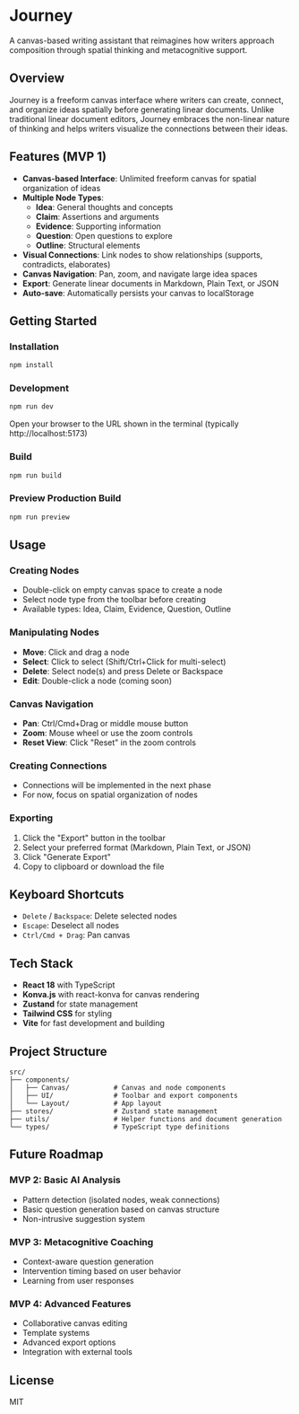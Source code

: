 # Journey

A canvas-based writing assistant that reimagines how writers approach composition through spatial thinking and metacognitive support.

## Overview

Journey is a freeform canvas interface where writers can create, connect, and organize ideas spatially before generating linear documents. Unlike traditional linear document editors, Journey embraces the non-linear nature of thinking and helps writers visualize the connections between their ideas.

## Features (MVP 1)

- **Canvas-based Interface**: Unlimited freeform canvas for spatial organization of ideas
- **Multiple Node Types**:
  - **Idea**: General thoughts and concepts
  - **Claim**: Assertions and arguments
  - **Evidence**: Supporting information
  - **Question**: Open questions to explore
  - **Outline**: Structural elements
- **Visual Connections**: Link nodes to show relationships (supports, contradicts, elaborates)
- **Canvas Navigation**: Pan, zoom, and navigate large idea spaces
- **Export**: Generate linear documents in Markdown, Plain Text, or JSON
- **Auto-save**: Automatically persists your canvas to localStorage

## Getting Started

### Installation

```bash
npm install
```

### Development

```bash
npm run dev
```

Open your browser to the URL shown in the terminal (typically http://localhost:5173)

### Build

```bash
npm run build
```

### Preview Production Build

```bash
npm run preview
```

## Usage

### Creating Nodes

- Double-click on empty canvas space to create a node
- Select node type from the toolbar before creating
- Available types: Idea, Claim, Evidence, Question, Outline

### Manipulating Nodes

- **Move**: Click and drag a node
- **Select**: Click to select (Shift/Ctrl+Click for multi-select)
- **Delete**: Select node(s) and press Delete or Backspace
- **Edit**: Double-click a node (coming soon)

### Canvas Navigation

- **Pan**: Ctrl/Cmd+Drag or middle mouse button
- **Zoom**: Mouse wheel or use the zoom controls
- **Reset View**: Click "Reset" in the zoom controls

### Creating Connections

- Connections will be implemented in the next phase
- For now, focus on spatial organization of nodes

### Exporting

1. Click the "Export" button in the toolbar
2. Select your preferred format (Markdown, Plain Text, or JSON)
3. Click "Generate Export"
4. Copy to clipboard or download the file

## Keyboard Shortcuts

- `Delete` / `Backspace`: Delete selected nodes
- `Escape`: Deselect all nodes
- `Ctrl/Cmd + Drag`: Pan canvas

## Tech Stack

- **React 18** with TypeScript
- **Konva.js** with react-konva for canvas rendering
- **Zustand** for state management
- **Tailwind CSS** for styling
- **Vite** for fast development and building

## Project Structure

```
src/
├── components/
│   ├── Canvas/           # Canvas and node components
│   ├── UI/               # Toolbar and export components
│   └── Layout/           # App layout
├── stores/               # Zustand state management
├── utils/                # Helper functions and document generation
└── types/                # TypeScript type definitions
```

## Future Roadmap

### MVP 2: Basic AI Analysis
- Pattern detection (isolated nodes, weak connections)
- Basic question generation based on canvas structure
- Non-intrusive suggestion system

### MVP 3: Metacognitive Coaching
- Context-aware question generation
- Intervention timing based on user behavior
- Learning from user responses

### MVP 4: Advanced Features
- Collaborative canvas editing
- Template systems
- Advanced export options
- Integration with external tools

## License

MIT